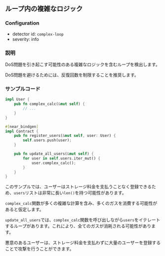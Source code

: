 
## ループ内の複雑なロジック

### Configuration

* detector id: `complex-loop`
* severity: info

### 説明

DoS問題を引き起こす可能性のある複雑なロジックを含むループを検出します。

DoS問題を避けるためには、反復回数を制限することを推奨します。

### サンプルコード

```rust
impl User {
    pub fn complex_calc(&mut self) {
        // ...
    }
}

#[near_bindgen]
impl Contract {
    pub fn register_users(&mut self, user: User) {
        self.users.push(user);
    }

    pub fn update_all_users(&mut self) {
        for user in self.users.iter_mut() {
            user.complex_calc();
        }
    }
}
```

このサンプルでは、ユーザーはストレージ料金を支払うことなく登録できるため、`users`リストは非常に長い`len()`を持つ可能性があります。

`complex_calc`関数が多くの複雑な計算を含み、多くのガスを消費する可能性があると仮定します。

`update_all_users`では、`complex_calc`関数を呼び出しながら`users`をイテレートするループがあります。これにより、全てのガスが消耗される可能性があります。

悪意のあるユーザーは、ストレージ料金を支払わずに大量のユーザーを登録することで攻撃を行うことができます。
